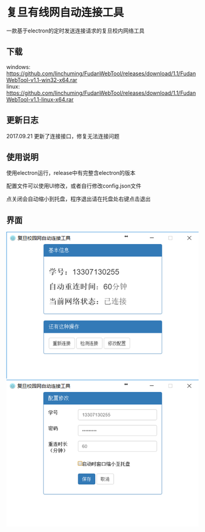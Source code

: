 # 复旦有线网自动连接工具  
一款基于electron的定时发送连接请求的复旦校内网络工具
## 下载
windows: https://github.com/linchuming/FudanWebTool/releases/download/1.1/FudanWebTool-v1.1-win32-x64.rar  
linux: https://github.com/linchuming/FudanWebTool/releases/download/1.1/FudanWebTool-v1.1-linux-x64.rar  
## 更新日志
2017.09.21	更新了连接接口，修复无法连接问题
## 使用说明
使用electron运行，release中有完整含electron的版本  

配置文件可以使用UI修改，或者自行修改config.json文件  

点关闭会自动缩小到托盘，程序退出请在托盘处右键点击退出
## 界面
![](image/UI1.png) ![](image/UI2.png)


